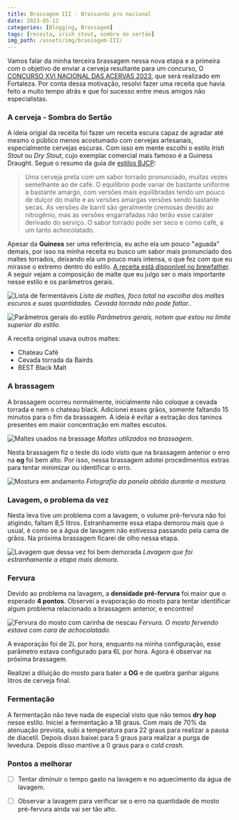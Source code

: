 ```yaml
---
title: Brassagem III - Brassando pro nacional
date: 2023-05-12
categories: [Blogging, Brassagem]
tags: [receita, irish stout, sombra do sertão]
img_path: /assets/img/brassagem-III/
---
```


Vamos falar da minha terceira brassagem nessa nova etapa e a primeira com o objetivo de enviar a cerveja resultante para um concurso,
O [CONCURSO XVI NACIONAL DAS ACERVAS 2023](https://beerawardsplatform.com/concurso-xvi-nacional-acervas-2023), que será realizado em Fortaleza. Por conta dessa motivação, resolvi fazer uma receita
que havia feito a muito tempo atrás e que foi sucesso entre meus amigos não especialistas.

### A cerveja - Sombra do Sertão

A ideia origial da receita foi fazer um receita escura capaz de agradar até mesmo o público menos acostumado com cervejas artesanais,
especialmente cervejas escuras. Com isso em mente escolhi o estilo *Irish Stout* ou *Dry Stout*, cujo exemplar comercial mais famoso é a Guiness Draught.
Segue o resumo da guia de [estilos BJCP](https://dev.bjcp.org/wp-content/uploads/2013/10/Guia-de-Estilos-BJCP-2015-em-Portugue%CC%82s.pdf):

> Uma cerveja preta com um sabor torrado pronunciado, muitas vezes semelhante ao de café. O equilíbrio pode variar de bastante uniforme a
bastante amargo, com versões mais equilibradas tendo um pouco de dulçor do malte e as versões amargas versões sendo bastante secas. As versões de barril são
geralmente cremosas devido ao nitrogênio, mas as versões engarrafadas não terão esse caráter derivado do serviço. O sabor torrado pode ser seco e como café, a um
tanto achocolatado.

Apesar da **Guiness** ser uma referência, eu acho ela um pouco "aguada" demais, por isso na minha receita eu busco um sabor mais pronunciado dos maltes torrados,
deixando ela um pouco mais intensa, o que fez com que eu mirasse o extremo dentro do estilo. [A receita está disponível no brewfather](https://share.brewfather.app/xeUUiUzdGvKzoG).
A seguir vejam a composição de malte que eu julgo ser o mais importante nesse estilo e os parâmetros gerais.

![Lista de fermentáveis](fermentaveis.png)
_Lista de maltes, foco total na escolha dos maltes escuros e suas quantidades. Cevada torrada não pode faltar.._

![Parâmetros gerais do estilo](parametros.png)
_Parâmetros gerais, notem que estou no limite superior do estilo._

A receita original usava outros maltes: 

- Chateau Café
- Cevada torrada da Bairds
- BEST Black Malt

### A brassagem

A brassagem ocorreu normalmente, inicialmente não coloque a cevada torrada e nem o chateau black.
Adicionei esses grãos, somente faltando 15 minutos para o fim da brassagem. A ideia é evitar a extração 
dos taninos presentes em maior concentração em maltes escutos.

![Maltes usados na brassage](maltes.jpg)
_Maltes utilizados na brassagem._

Nesta brassagem fiz o teste do iodo visto que na brassagem anterior o erro na **og** foi bem alto.
Por isso, nessa brassagem adotei procedimentos extras para tentar minimizar ou identificar o erro.

![Mostura em andamento](mostura.jpg)
_Fotografia da panela obtida durante a mostura._

### Lavagem, o problema da vez

Nesta leva tive um problema com a lavagem, o volume pré-fervura não foi atigindo, faltam 8,5 litros.
Estranhamente essa etapa demorou mais que o usual, é como se a água de lavagem não estivessa passando pela cama de grãos.
Na próxima brassagem ficarei de olho nessa etapa.

![Lavagem que dessa vez foi bem demorada](lavagem.jpg)
_Lavagem que foi estranhamente a etapa mais demora._

### Fervura

Devido ao problema na lavagem, a **densidade pré-fervura** foi maior que o esperado **4 pontos**. Observei a evaporação
do mosto para tentar identificar algum problema relacionado a brassagem anterior, e encontrei!

![Fervura do mosto com carinha de nescau](fervura.jpg)
_Fervura. O mosto fervendo estava com cara de achocolatado._

A evaporação foi de 2L por hora, enquanto na minha configuração, esse parâmetro estava configurado para 6L por hora.
Agora é observar na próxima brassagem.

Realizei a diluição do mosto para bater a **OG** e de quebra ganhar alguns litros de cerveja final.


### Fermentação

A fermentação não teve nada de especial visto que não temos **dry hop** nesse estilo. Iniciei a fermentação a 18 graus.
Com mais de 70% da atenuação prevista, subi a temperatura para 22 graus para realizar a pausa de diacetil.
Depois disso baixei para 5 graus para realizar a purga de levedura. Depois disso mantive a 0 graus para o _cold crash_.


### Pontos a melhorar

- [ ] Tentar diminuir o tempo gasto na lavagem e no aquecimento da água de lavagem.
- [ ] Observar a lavagem para verificar se o erro na quantidade de mosto pré-fervura ainda vai ser tão alto.

